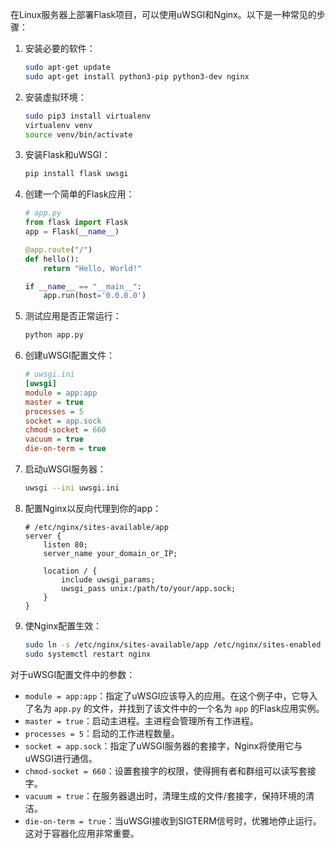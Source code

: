 在Linux服务器上部署Flask项目，可以使用uWSGI和Nginx。以下是一种常见的步骤：

1. 安装必要的软件：

    ```bash
    sudo apt-get update
    sudo apt-get install python3-pip python3-dev nginx
    ```

2. 安装虚拟环境：

    ```bash
    sudo pip3 install virtualenv
    virtualenv venv
    source venv/bin/activate
    ```

3. 安装Flask和uWSGI：

    ```bash
    pip install flask uwsgi
    ```

4. 创建一个简单的Flask应用：

    ```python
    # app.py
    from flask import Flask
    app = Flask(__name__)

    @app.route("/")
    def hello():
        return "Hello, World!"

    if __name__ == "__main__":
        app.run(host='0.0.0.0')
    ```

5. 测试应用是否正常运行：

    ```bash
    python app.py
    ```

6. 创建uWSGI配置文件：

    ```ini
    # uwsgi.ini
    [uwsgi]
    module = app:app
    master = true
    processes = 5
    socket = app.sock
    chmod-socket = 660
    vacuum = true
    die-on-term = true
    ```

7. 启动uWSGI服务器：

    ```bash
    uwsgi --ini uwsgi.ini
    ```

8. 配置Nginx以反向代理到你的app：

    ```nginx
    # /etc/nginx/sites-available/app
    server {
        listen 80;
        server_name your_domain_or_IP;

        location / {
            include uwsgi_params;
            uwsgi_pass unix:/path/to/your/app.sock;
        }
    }
    ```

9. 使Nginx配置生效：

    ```bash
    sudo ln -s /etc/nginx/sites-available/app /etc/nginx/sites-enabled
    sudo systemctl restart nginx
    ```

对于uWSGI配置文件中的参数：

- `module = app:app`：指定了uWSGI应该导入的应用。在这个例子中，它导入了名为 `app.py` 的文件，并找到了该文件中的一个名为 `app` 的Flask应用实例。
- `master = true`：启动主进程。主进程会管理所有工作进程。
- `processes = 5`：启动的工作进程数量。
- `socket = app.sock`：指定了uWSGI服务器的套接字，Nginx将使用它与uWSGI进行通信。
- `chmod-socket = 660`：设置套接字的权限，使得拥有者和群组可以读写套接字。
- `vacuum = true`：在服务器退出时，清理生成的文件/套接字，保持环境的清洁。
- `die-on-term = true`：当uWSGI接收到SIGTERM信号时，优雅地停止运行。这对于容器化应用非常重要。
